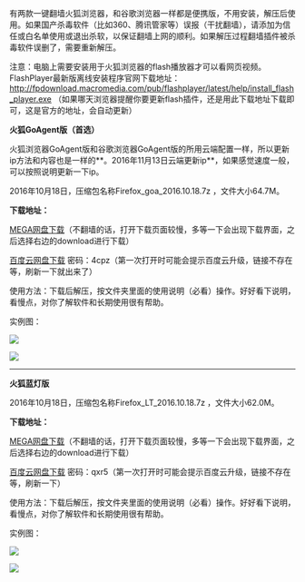 有两款一键翻墙火狐浏览器，和谷歌浏览器一样都是便携版，不用安装，解压后使用。如果国产杀毒软件（比如360、腾讯管家等）误报（干扰翻墙），请添加为信任或白名单使用或退出杀软，以保证翻墙上网的顺利。如果解压过程翻墙插件被杀毒软件误删了，需要重新解压。

注意：电脑上需要安装用于火狐浏览器的flash播放器才可以看网页视频。FlashPlayer最新版离线安装程序官网下载地址：
http://fpdownload.macromedia.com/pub/flashplayer/latest/help/install_flash_player.exe （如果哪天浏览器提醒你要更新flash插件，还是用此下载地址下载即可，这是官方的地址，会自动更新）


**火狐GoAgent版（首选）**

火狐浏览器GoAgent版和谷歌浏览器GoAgent版的所用云端配置一样，所以更新ip方法和内容也是一样的**。2016年11月13日云端更新ip**，如果感觉速度一般，可以按照说明更新一下ip。

2016年10月18日，压缩包名称Firefox_goa_2016.10.18.7z ，文件大小64.7M。

**下载地址：**

[MEGA网盘下载](https://mega.nz/#!VlBzFYbC!9mhbeCaIPyz5Yt-CxaipMFiSd-eSoAhk_Vf7xRJZBBA)（不翻墙的话，打开下载页面较慢，多等一下会出现下载界面，之后选择右边的download进行下载）

[百度云网盘下载](http://pan.baidu.com/s/1hrVfZOK) 密码：4cpz（第一次打开时可能会提示百度云升级，链接不存在等，刷新一下就出来了）


使用方法：下载后解压，按文件夹里面的使用说明（必看）操作。好好看下说明，看慢点，对你了解软件和长期使用很有帮助。

实例图：

![](https://raw.githubusercontent.com/Alvin9999/pac2/master/火狐4.png)

![](https://raw.githubusercontent.com/Alvin9999/pac2/master/火狐3.png)


***
**火狐蓝灯版**

2016年10月18日，压缩包名称Firefox_LT_2016.10.18.7z ，文件大小62.0M。

**下载地址：**

[MEGA网盘下载](https://mega.nz/#!JpxnhZyb!wanmoyCuxWJNdlkSGsUlGJ7lCDqcSfwjCcF5BkD-Ox4)（不翻墙的话，打开下载页面较慢，多等一下会出现下载界面，之后选择右边的download进行下载）

[百度云网盘下载](http://pan.baidu.com/s/1jH6FwGI) 密码：qxr5（第一次打开时可能会提示百度云升级，链接不存在等，刷新一下）


使用方法：下载后解压，按文件夹里面的使用说明（必看）操作。好好看下说明，看慢点，对你了解软件和长期使用很有帮助。

实例图：

![](https://raw.githubusercontent.com/Alvin9999/pac2/master/火狐1.png)

![](https://raw.githubusercontent.com/Alvin9999/pac2/master/火狐2.png)
